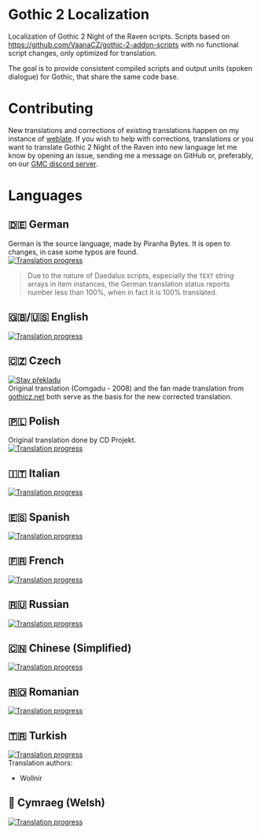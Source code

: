 # Gothic 2 Localization
Localization of Gothic 2 Night of the Raven scripts. Scripts based on https://github.com/VaanaCZ/gothic-2-addon-scripts with no functional script changes, only optimized for translation. 

The goal is to provide consistent compiled scripts and output units (spoken dialogue) for Gothic, that share the same code base.

# Contributing
New translations and corrections of existing translations happen on my instance of [weblate](https://weblate.cokoliv.eu/projects/gothic-2-night-of-the-raven/). If you wish to help with corrections, translations or you want to translate Gothic 2 Night of the Raven into new language let me know by opening an issue, sending me a message on GitHub or, preferably, on our [GMC discord server](https://discord.gg/7zjNpVN8H6).

# Languages

## :de: German
German is the source language, made by Piranha Bytes. It is open to changes, in case some typos are found.  
[![Translation progress](http://weblate.cokoliv.eu/widgets/gothic-2-night-of-the-raven/de/svg-badge.svg)](http://weblate.cokoliv.eu/engage/gothic-2-night-of-the-raven/de/)  
> Due to the nature of Daedalus scripts, especially the `TEXT` string arrays in item instances, the German translation status reports number less than 100%, when in fact it is 100% translated.

## :uk:/:us: English  
[![Translation progress](http://weblate.cokoliv.eu/widgets/gothic-2-night-of-the-raven/en/svg-badge.svg)](http://weblate.cokoliv.eu/engage/gothic-2-night-of-the-raven/en/)  

## :czech_republic: Czech  
[![Stav překladu](http://weblate.cokoliv.eu/widgets/gothic-2-night-of-the-raven/cs/svg-badge.svg)](http://weblate.cokoliv.eu/engage/gothic-2-night-of-the-raven/cs/)  
Original translation (Comgadu - 2008) and the fan made translation from [gothicz.net](https://www.gothicz.net/gothic-2-noc-havrana/cestina/) both serve as the basis for the new corrected translation. 

## :poland: Polish  
Original translation done by CD Projekt.  
[![Translation progress](http://weblate.cokoliv.eu/widgets/gothic-2-night-of-the-raven/pl/svg-badge.svg)](http://weblate.cokoliv.eu/engage/gothic-2-night-of-the-raven/pl/)  

## :it: Italian  
[![Translation progress](http://weblate.cokoliv.eu/widgets/gothic-2-night-of-the-raven/it/svg-badge.svg)](http://weblate.cokoliv.eu/engage/gothic-2-night-of-the-raven/it/)  

## :es: Spanish  
[![Translation progress](http://weblate.cokoliv.eu/widgets/gothic-2-night-of-the-raven/es/svg-badge.svg)](http://weblate.cokoliv.eu/engage/gothic-2-night-of-the-raven/es/)  

## :fr: French  
[![Translation progress](http://weblate.cokoliv.eu/widgets/gothic-2-night-of-the-raven/fr/svg-badge.svg)](http://weblate.cokoliv.eu/engage/gothic-2-night-of-the-raven/fr/)  

## :ru: Russian  
[![Translation progress](http://weblate.cokoliv.eu/widgets/gothic-2-night-of-the-raven/ru/svg-badge.svg)](http://weblate.cokoliv.eu/engage/gothic-2-night-of-the-raven/ru/)  

## :cn: Chinese (Simplified)  
[![Translation progress](http://weblate.cokoliv.eu/widgets/gothic-2-night-of-the-raven/zh_Hans/svg-badge.svg)](http://weblate.cokoliv.eu/engage/gothic-2-night-of-the-raven/zh_Hans/)  

## :romania: Romanian  
[![Translation progress](http://weblate.cokoliv.eu/widgets/gothic-2-night-of-the-raven/ro/svg-badge.svg)](http://weblate.cokoliv.eu/engage/gothic-2-night-of-the-raven/ro/)  

## :tr: Turkish
[![Translation progress](http://weblate.cokoliv.eu/widgets/gothic-2-night-of-the-raven/tr/svg-badge.svg)](http://weblate.cokoliv.eu/engage/gothic-2-night-of-the-raven/tr/)  
Translation authors:  
  - Wollnir

## :wales: Cymraeg (Welsh) 
[![Translation progress](http://weblate.cokoliv.eu/widgets/gothic-2-night-of-the-raven/cy/svg-badge.svg)](http://weblate.cokoliv.eu/engage/gothic-2-night-of-the-raven/cy/)  
